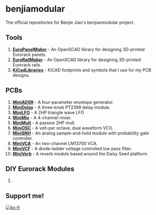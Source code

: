 # benjiamodular

The official repositories for Benjie Jiao's benjiaomodular project.


## Tools
1. **[EuroPanelMaker](https://github.com/benjiaomodular/EuroRailMaker)** - An OpenSCAD library for designing 3D-printed Eurorack panels.
1. **[EuroRailMaker](https://github.com/benjiaomodular/EuroRailMaker)** - An OpenSCAD library for designing 3D-printed Eurorack rails.
1. **[KiCadLibraries](https://github.com/benjiaomodular/KiCadLibraries)** - KiCAD footprints and symbols that I use for my PCB designs.

## PCBs
1. **[MiniADSR](https://github.com/benjiaomodular/MiniADSR)** - A four-parameter envelope generator.
1. **[MiniDelay](https://github.com/benjiaomodular/MiniDelay)** - A three-knob PT2399 delay module.
1. **[MiniLFO](https://github.com/benjiaomodular/MiniLFO)** - A 2HP triangle wave LFO
1. **[MiniMix](https://github.com/benjiaomodular/MiniMix)** - A 4-channel mixer.
1. **[MiniMult](https://github.com/benjiaomodular/MiniMult)** - A passive 2HP mult.
1. **[MiniOSC](https://github.com/benjiaomodular/MiniOSC)** - A volt-per octave, dual waveform VCO.
1. **[MiniSNH](https://github.com/benjiaomodular/MiniSNH)** - An analog sample-and-hold module with probability gate controller. 
1. **[MiniVCA](https://github.com/benjiaomodular/MiniVCA)** - An two-channel LM13700 VCA.
1. **[MiniVCF](https://github.com/benjiaomodular/MiniVCF)** - A diode-ladder voltage controlled low pass filter.
1. **[MiniVerb](https://github.com/benjiaomodular/MiniVerb)** - A reverb module based around the Daisy Seed platform.

## DIY Eurorack Modules
1. **[]()**

## Support me!


[![ko-fi](https://ko-fi.com/img/githubbutton_sm.svg)](https://ko-fi.com/C0C24WFYS) 